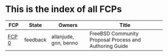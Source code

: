 # This is the index of all FCPs

FCP                             | State     | Owners                | Title
--------------------------------|-----------|-----------------------|------
[FCP 0](./fcp-0000/fcp-0000.md) | feedback  | allanjude, gnn, benno | FreeBSD Community Proposal Process and Authoring Guide
